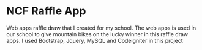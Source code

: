# NCF Raffle App
Web apps raffle draw that I created for my school. The web apps is used in our school to give mountain bikes on the lucky winner in this raffle draw apps.
I used Bootstrap, Jquery, MySQL and Codeigniter in this project

